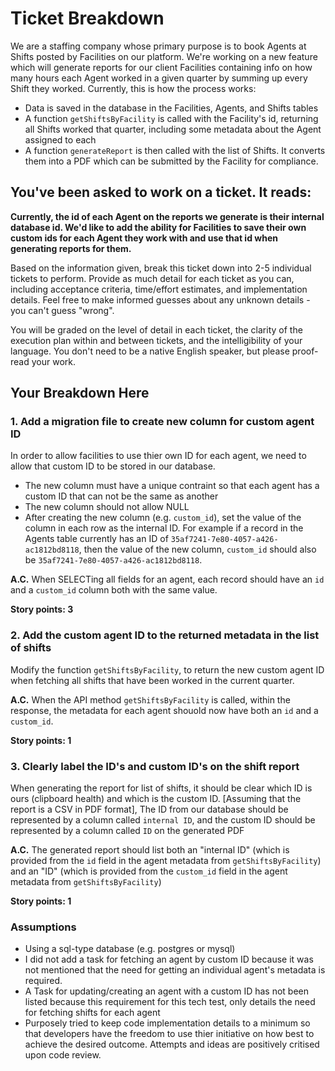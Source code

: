 # Ticket Breakdown

We are a staffing company whose primary purpose is to book Agents at Shifts posted by Facilities on our platform. We're working on a new feature which will generate reports for our client Facilities containing info on how many hours each Agent worked in a given quarter by summing up every Shift they worked. Currently, this is how the process works:

- Data is saved in the database in the Facilities, Agents, and Shifts tables
- A function `getShiftsByFacility` is called with the Facility's id, returning all Shifts worked that quarter, including some metadata about the Agent assigned to each
- A function `generateReport` is then called with the list of Shifts. It converts them into a PDF which can be submitted by the Facility for compliance.

## You've been asked to work on a ticket. It reads:

**Currently, the id of each Agent on the reports we generate is their internal database id. We'd like to add the ability for Facilities to save their own custom ids for each Agent they work with and use that id when generating reports for them.**

Based on the information given, break this ticket down into 2-5 individual tickets to perform. Provide as much detail for each ticket as you can, including acceptance criteria, time/effort estimates, and implementation details. Feel free to make informed guesses about any unknown details - you can't guess "wrong".

You will be graded on the level of detail in each ticket, the clarity of the execution plan within and between tickets, and the intelligibility of your language. You don't need to be a native English speaker, but please proof-read your work.

## Your Breakdown Here

### 1. Add a migration file to create new column for custom agent ID

In order to allow facilities to use thier own ID for each agent, we need to allow that custom ID to be stored in our database.

- The new column must have a unique contraint so that each agent has a custom ID that can not be the same as another
- The new column should not allow NULL
- After creating the new column (e.g. `custom_id`), set the value of the column in each row as the internal ID. For example if a record in the Agents table currently has an ID of `35af7241-7e80-4057-a426-ac1812bd8118`, then the value of the new column, `custom_id` should also be `35af7241-7e80-4057-a426-ac1812bd8118`.

**A.C.**
When SELECTing all fields for an agent, each record should have an `id` and a `custom_id` column both with the same value.

**Story points: 3**

### 2. Add the custom agent ID to the returned metadata in the list of shifts

Modify the function `getShiftsByFacility`, to return the new custom agent ID when fetching all shifts that have been worked in the current quarter.

**A.C.**
When the API method `getShiftsByFacility` is called, within the response, the metadata for each agent shouold now have both an `id` and a `custom_id`.

**Story points: 1**

### 3. Clearly label the ID's and custom ID's on the shift report

When generating the report for list of shifts, it should be clear which ID is ours (clipboard health) and which is the custom ID. [Assuming that the report is a CSV in PDF format], The ID from our database should be represented by a column called `internal ID`, and the custom ID should be represented by a column called `ID` on the generated PDF

**A.C.**
The generated report should list both an "internal ID" (which is provided from the `id` field in the agent metadata from `getShiftsByFacility`) and an "ID" (which is provided from the `custom_id` field in the agent metadata from `getShiftsByFacility`)

**Story points: 1**

### Assumptions

- Using a sql-type database (e.g. postgres or mysql)
- I did not add a task for fetching an agent by custom ID because it was not mentioned that the need for getting an individual agent's metadata is required.
- A Task for updating/creating an agent with a custom ID has not been listed because this requirement for this tech test, only details the need for fetching shifts for each agent
- Purposely tried to keep code implementation details to a minimum so that developers have the freedom to use thier initiative on how best to achieve the desired outcome. Attempts and ideas are positively critised upon code review.
